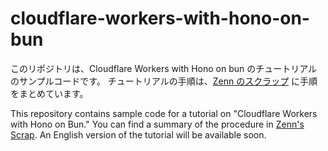 # cloudflare-workers-with-hono-on-bun

このリポジトリは、Cloudflare Workers with Hono on bun のチュートリアルのサンプルコードです。
チュートリアルの手順は、[Zenn のスクラップ](https://zenn.dev/watsuyo_2/scraps/76e60a75ada45e) に手順をまとめています。

This repository contains sample code for a tutorial on "Cloudflare Workers with Hono on Bun." You can find a summary of the procedure in [Zenn's Scrap](https://zenn.dev/watsuyo_2/scraps/76e60a75ada45e). An English version of the tutorial will be available soon.